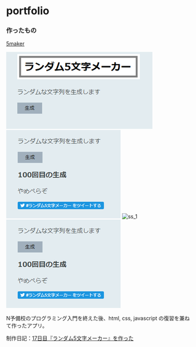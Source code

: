 
# portfolio

### 作ったもの

[5maker](https://hukurouo.github.io/5maker/five.html)

![ss_1](https://github.com/hukurouo/portfolio/blob/images/rapture_20190428221345.png)
![ss_2](https://github.com/hukurouo/portfolio/blob/images/rapture_20190428221346.png)
<img src="" alt="ss_1" title="ss_1">
<img src="https://github.com/hukurouo/portfolio/blob/images/rapture_20190428221346.png" alt="ss_2" title="ss_2">

N予備校のプログラミング入門を終えた後、html, css, javascript の復習を兼ねて作ったアプリ。

制作日記：[17日目『ランダム5文字メーカー』を作った](https://hukurounikki.hatenablog.jp/entry/2019/04/28/225140)
